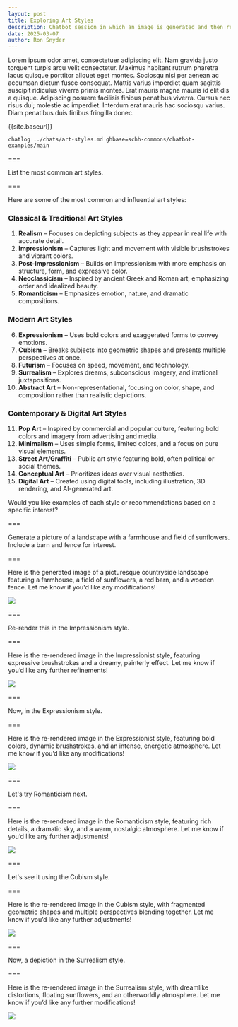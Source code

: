 ```yaml
---
layout: post
title: Exploring Art Styles
description: Chatbot session in which an image is generated and then re-rendered in a variety of artistic styles.
date: 2025-03-07
author: Ron Snyder
---
```


Lorem ipsum odor amet, consectetuer adipiscing elit. Nam gravida justo torquent turpis arcu velit consectetur. Maximus habitant rutrum pharetra lacus quisque porttitor aliquet eget montes. Sociosqu nisi per aenean ac accumsan dictum fusce consequat. Mattis varius imperdiet quam sagittis suscipit ridiculus viverra primis montes. Erat mauris magna mauris id elit dis a quisque. Adipiscing posuere facilisis finibus penatibus viverra. Cursus nec risus dui; molestie ac imperdiet. Interdum erat mauris hac sociosqu varius. Diam penatibus duis finibus fringilla donec.

{{site.baseurl}}

`chatlog ../chats/art-styles.md ghbase=schh-commons/chatbot-examples/main`

===

List the most common art styles.

===

Here are some of the most common and influential art styles:

### **Classical & Traditional Art Styles**
1. **Realism** – Focuses on depicting subjects as they appear in real life with accurate detail.
2. **Impressionism** – Captures light and movement with visible brushstrokes and vibrant colors.
3. **Post-Impressionism** – Builds on Impressionism with more emphasis on structure, form, and expressive color.
4. **Neoclassicism** – Inspired by ancient Greek and Roman art, emphasizing order and idealized beauty.
5. **Romanticism** – Emphasizes emotion, nature, and dramatic compositions.

### **Modern Art Styles**
6. **Expressionism** – Uses bold colors and exaggerated forms to convey emotions.
7. **Cubism** – Breaks subjects into geometric shapes and presents multiple perspectives at once.
8. **Futurism** – Focuses on speed, movement, and technology.
9. **Surrealism** – Explores dreams, subconscious imagery, and irrational juxtapositions.
10. **Abstract Art** – Non-representational, focusing on color, shape, and composition rather than realistic depictions.

### **Contemporary & Digital Art Styles**
11. **Pop Art** – Inspired by commercial and popular culture, featuring bold colors and imagery from advertising and media.
12. **Minimalism** – Uses simple forms, limited colors, and a focus on pure visual elements.
13. **Street Art/Graffiti** – Public art style featuring bold, often political or social themes.
14. **Conceptual Art** – Prioritizes ideas over visual aesthetics.
15. **Digital Art** – Created using digital tools, including illustration, 3D rendering, and AI-generated art.

Would you like examples of each style or recommendations based on a specific interest?

===

Generate a picture of a landscape with a farmhouse and field of sunflowers.  Include a barn and fence for interest.

===

Here is the generated image of a picturesque countryside landscape featuring a farmhouse, a field of sunflowers, a red barn, and a wooden fence. Let me know if you'd like any modifications!

![](/chats/photos/farmhouse-landscape.jpg)

=== 

Re-render this in the Impressionism style.

===

Here is the re-rendered image in the Impressionist style, featuring expressive brushstrokes and a dreamy, painterly effect. Let me know if you’d like any further refinements!

![](/chats/photos/farmhouse-landscape-impressionism.jpg)

===

Now, in the Expressionism style.

===

Here is the re-rendered image in the Expressionist style, featuring bold colors, dynamic brushstrokes, and an intense, energetic atmosphere. Let me know if you’d like any modifications!

![](/chats/photos/farmhouse-landscape-expressionism.jpg)

===

Let's try Romanticism next.

===

Here is the re-rendered image in the Romanticism style, featuring rich details, a dramatic sky, and a warm, nostalgic atmosphere. Let me know if you’d like any further adjustments!

![](/chats/photos/farmhouse-landscape-romanticism.jpg)

===

Let's see it using the Cubism style.

===

Here is the re-rendered image in the Cubism style, with fragmented geometric shapes and multiple perspectives blending together. Let me know if you’d like any further adjustments!

![](/chats/photos/farmhouse-landscape-cubism.jpg)

===

Now, a depiction in the Surrealism style.

===

Here is the re-rendered image in the Surrealism style, with dreamlike distortions, floating sunflowers, and an otherworldly atmosphere. Let me know if you’d like any further modifications!

![](/chats/photos/farmhouse-landscape-surrealism.jpg)

